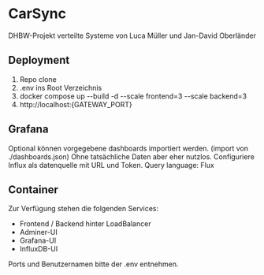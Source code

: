 # CarSync
DHBW-Projekt verteilte Systeme von Luca Müller und Jan-David Oberländer

## Deployment
1. Repo clone
2. .env ins Root Verzeichnis
3. docker compose up --build -d --scale frontend=3 --scale backend=3
4. http://localhost:{GATEWAY_PORT}

## Grafana
Optional können vorgegebene dashboards importiert werden. (import von ./dashboards.json) Ohne tatsächliche Daten aber eher nutzlos.
Configuriere Influx als datenquelle mit URL und Token. Query language: Flux

## Container
Zur Verfügung stehen die folgenden Services:
- Frontend / Backend hinter LoadBalancer
- Adminer-UI
- Grafana-UI
- InfluxDB-UI

Ports und Benutzernamen bitte der .env entnehmen.